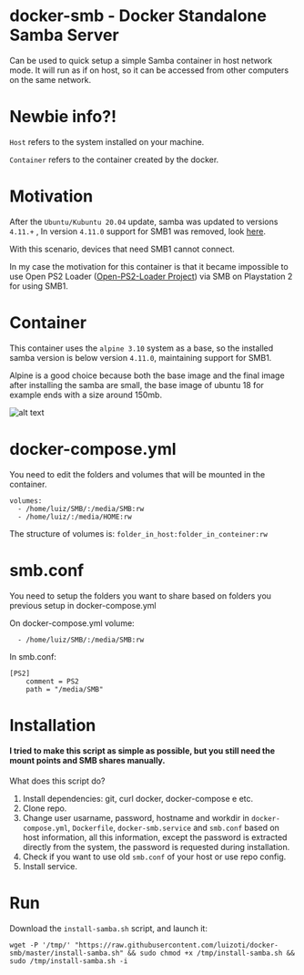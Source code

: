 # docker-smb - Docker Standalone Samba Server

Can be used to quick setup a simple Samba container in host network mode. It will run as if on host, so it can be accessed from other computers on the same network.

# Newbie info?!

`Host` refers to the system installed on your machine.

`Container` refers to the container created by the docker.

# Motivation

After the `Ubuntu/Kubuntu 20.04` update, samba was updated to versions `4.11.+` , In version `4.11.0` support for SMB1 was removed, look [here](https://www.samba.org/samba/history/samba-4.11.0.html).

With this scenario, devices that need SMB1 cannot connect.

In my case the motivation for this container is that it became impossible to use Open PS2 Loader ([Open-PS2-Loader Project](https://github.com/ps2homebrew/Open-PS2-Loader.git)) via SMB on Playstation 2 for using SMB1.

# Container

This container uses the `alpine 3.10` system as a base, so the installed samba version is below version `4.11.0`, maintaining support for SMB1.

Alpine is a good choice because both the base image and the final image after installing the samba are small, the base image of ubuntu 18 for example ends with a size around 150mb.

![alt text](https://github.com/luizoti/docker-smb/blob/master/Screenshot_20200531_161811.png "sizes reference")

# docker-compose.yml

You need to edit the folders and volumes that will be mounted in the container.

``` 
volumes:
  - /home/luiz/SMB/:/media/SMB:rw
  - /home/luiz/:/media/HOME:rw
```
The structure of volumes is:
 `folder_in_host:folder_in_conteiner:rw`
 
# smb.conf

You need to setup the folders you want to share based on folders you previous setup in docker-compose.yml

On docker-compose.yml volume:
```
  - /home/luiz/SMB/:/media/SMB:rw
```

In smb.conf:
```
[PS2]
    comment = PS2
    path = "/media/SMB"

```
# Installation

#### I tried to make this script as simple as possible, but you still need the mount points and SMB shares manually.

What does this script do?
1. Install dependencies: git, curl docker, docker-compose e etc.
2. Clone repo.
3. Change user usarname, password, hostname and workdir in `docker-compose.yml`, `Dockerfile`, `docker-smb.service` and `smb.conf` based on host information, all this information, except the password is extracted directly from the system, the password is requested during installation.
4. Check if you want to use old `smb.conf` of your host or use repo config.
5. Install service.

# Run

Download the `install-samba.sh` script, and launch it:

```wget -P '/tmp/' "https://raw.githubusercontent.com/luizoti/docker-smb/master/install-samba.sh" && sudo chmod +x /tmp/install-samba.sh && sudo /tmp/install-samba.sh -i```
